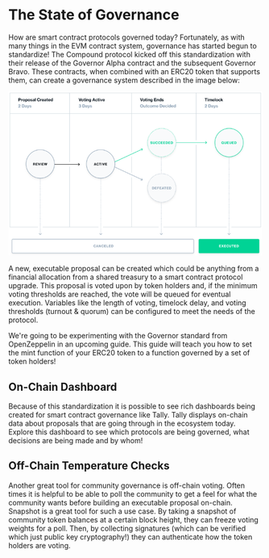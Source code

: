 # The State of Governance

How are smart contract protocols governed today? Fortunately, as with many things in the EVM contract system, governance has started begun to standardize! The Compound protocol kicked off this standardization with their release of the Governor Alpha contract and the subsequent Governor Bravo. These contracts, when combined with an ERC20 token that supports them, can create a governance system described in the image below:

![Governance](diagram.png)

A new, executable proposal can be created which could be anything from a financial allocation from a shared treasury to a smart contract protocol upgrade. This proposal is voted upon by token holders and, if the minimum voting thresholds are reached, the vote will be queued for eventual execution. Variables like the length of voting, timelock delay, and voting thresholds (turnout & quorum) can be configured to meet the needs of the protocol.

We're going to be experimenting with the Governor standard from OpenZeppelin in an upcoming guide. This guide will teach you how to set the mint function of your ERC20 token to a function governed by a set of token holders!

## On-Chain Dashboard

Because of this standardization it is possible to see rich dashboards being created for smart contract governance like Tally. Tally displays on-chain data about proposals that are going through in the ecosystem today. Explore this dashboard to see which protocols are being governed, what decisions are being made and by whom!

## Off-Chain Temperature Checks

Another great tool for community governance is off-chain voting. Often times it is helpful to be able to poll the community to get a feel for what the community wants before building an executable proposal on-chain. Snapshot is a great tool for such a use case. By taking a snapshot of community token balances at a certain block height, they can freeze voting weights for a poll. Then, by collecting signatures (which can be verified which just public key cryptography!) they can authenticate how the token holders are voting.
